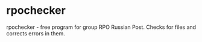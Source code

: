 rpochecker
==========

rpochecker - free program for group RPO Russian Post. Checks for files and corrects errors in them.
